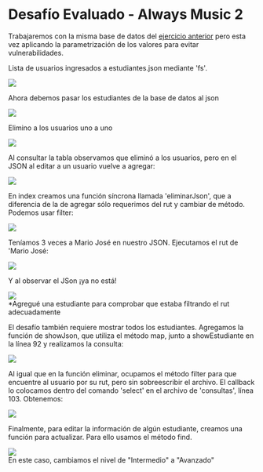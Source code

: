 <h1>Desafío Evaluado - Always Music 2</h1>
<p>Trabajaremos con la misma base de datos del <a href='https://github.com/PauliPuli/DE-Always_music'>ejercicio anterior</a> pero esta vez aplicando la parametrización de los valores para evitar vulnerabilidades.</p>

<p>Lista de usuarios ingresados a estudiantes.json mediante 'fs'.</p>
<img src='https://github.com/PauliPuli/DE-Always_music_2/assets/156126623/1ebbc318-d7b8-4ae4-8eb3-add72282f735'>
<p>Ahora debemos pasar los estudiantes de la base de datos al json</p>

<img src='https://github.com/PauliPuli/DE-Always_music_2/assets/156126623/186f771c-9aac-4ae2-8422-dcded49b88c6'>
<p>Elimino a los usuarios uno a uno</p>
<img src='C:\Users\Paulina\Documents\Bootcamp_Fullstack\M7-DB-Node\U1-implementacion-bd\DE-AlwaysMusic2\img\image002.png'>
<p>Al consultar la tabla observamos que eliminó a los usuarios, pero en el JSON al editar a un usuario vuelve a agregar:</p>
<img src='C:\Users\Paulina\Documents\Bootcamp_Fullstack\M7-DB-Node\U1-implementacion-bd\DE-AlwaysMusic2\img\image003.png'>
<p>En index creamos una función síncrona llamada 'eliminarJson', que a diferencia de la de agregar sólo requerimos del rut y cambiar de método. Podemos usar filter:</p>
<img src='C:\Users\Paulina\Documents\Bootcamp_Fullstack\M7-DB-Node\U1-implementacion-bd\DE-AlwaysMusic2\img\image004.png'>
<p>Teníamos 3 veces a Mario José en nuestro JSON. Ejecutamos el rut de 'Mario José:</p>
<img src='C:\Users\Paulina\Documents\Bootcamp_Fullstack\M7-DB-Node\U1-implementacion-bd\DE-AlwaysMusic2\img\image005.png'>
<p>Y al observar el JSon ¡ya no está!</p>
<img src='C:\Users\Paulina\Documents\Bootcamp_Fullstack\M7-DB-Node\U1-implementacion-bd\DE-AlwaysMusic2\img\image006.png'>
<figcaption>*Agregué una estudiante para comprobar que estaba filtrando el rut adecuadamente</figcaption>
<p>El desafío también requiere mostrar todos los estudiantes. Agregamos la función de showJson, que utiliza el método map, junto a showEstudiante en la línea 92 y realizamos la consulta:</p>
<img src='C:\Users\Paulina\Documents\Bootcamp_Fullstack\M7-DB-Node\U1-implementacion-bd\DE-AlwaysMusic2\img\image007.png'>
<p>Al igual que en la función eliminar, ocupamos el método filter para que encuentre al usuario por su rut, pero sin sobreescribir el archivo. El callback lo colocamos dentro del comando 'select' en el archivo de 'consultas', línea 103. Obtenemos: </p>
<img src='C:\Users\Paulina\Documents\Bootcamp_Fullstack\M7-DB-Node\U1-implementacion-bd\DE-AlwaysMusic2\img\image008.png'>
<p>Finalmente, para editar la información de algún estudiante, creamos una función para actualizar. Para ello usamos el método find.</p>
<img src='C:\Users\Paulina\Documents\Bootcamp_Fullstack\M7-DB-Node\U1-implementacion-bd\DE-AlwaysMusic2\img\image009.png'>
<figcaption>En este caso, cambiamos el nivel de "Intermedio" a "Avanzado"</figcaption>

